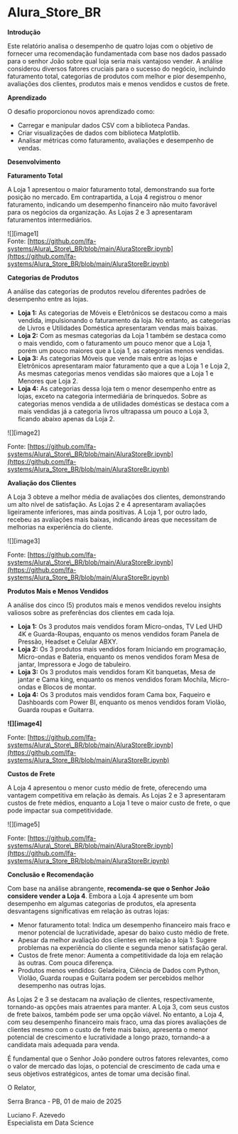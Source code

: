 # Alura_Store_BR

**Introdução**

Este relatório analisa o desempenho de quatro lojas com o objetivo de fornecer uma recomendação fundamentada com base nos dados passado para o  senhor João sobre qual loja seria mais vantajoso vender. A análise considerou diversos fatores cruciais para o sucesso do negócio, incluindo faturamento total, categorias de produtos com melhor e pior desempenho, avaliações dos clientes, produtos mais e menos vendidos e custos de frete.

**Aprendizado**

O desafio proporcionou novos aprendizado como:

* Carregar e manipular dados CSV com a biblioteca Pandas.  
* Criar visualizações de dados com biblioteca Matplotlib.  
* Analisar métricas como faturamento, avaliações e desempenho de vendas.

**Desenvolvimento**

**Faturamento Total**

A Loja 1 apresentou o maior faturamento total, demonstrando sua forte posição no mercado. Em contrapartida, a Loja 4 registrou o menor faturamento, indicando um desempenho financeiro não muito favorável para os negócios da organização. As Lojas 2 e 3 apresentaram faturamentos intermediários.

![][image1]  
Fonte: [https://github.com/lfa-systems/Alura\_Store\_BR/blob/main/AluraStoreBr.ipynb](https://github.com/lfa-systems/Alura_Store_BR/blob/main/AluraStoreBr.ipynb)

**Categorias de Produtos**

A análise das categorias de produtos revelou diferentes padrões de desempenho entre as lojas.

* **Loja 1:** As categorias de Móveis e Eletrônicos se destacou como a mais vendida, impulsionando o faturamento da loja. No entanto, as categorias de Livros e Utilidades Doméstica apresentaram vendas mais baixas.  
* **Loja 2:** Com as mesmas categorias da Loja 1 também se destaca como o mais vendido, com o faturamento um pouco menor que a Loja 1, porém um pouco maiores que a Loja 1, as categorias menos vendidas.  
* **Loja 3:** As categorias Móveis que vende mais entre as lojas e Eletrônicos apresentaram maior faturamento que a que a Loja 1 e Loja 2, As mesmas categorias menos vendidas são maiores que a Loja 1 e Menores que Loja 2\.  
* **Loja 4:** As categorias dessa loja tem o menor desempenho entre as lojas, exceto na categoria intermediária de brinquedos. Sobre as categorias menos vendida a de  utilidades domésticas se destaca com a mais vendidas já a categoria livros ultrapassa um pouco a Loja 3, ficando abaixo apenas da Loja 2\.

![][image2]

Fonte: [https://github.com/lfa-systems/Alura\_Store\_BR/blob/main/AluraStoreBr.ipynb](https://github.com/lfa-systems/Alura_Store_BR/blob/main/AluraStoreBr.ipynb)

**Avaliação dos Clientes**

A Loja 3 obteve a melhor média de avaliações dos clientes, demonstrando um alto nível de satisfação. As Lojas 2 e 4 apresentaram avaliações ligeiramente inferiores, mas ainda positivas. A Loja 1, por outro lado, recebeu as avaliações mais baixas, indicando áreas que necessitam de melhorias na experiência do cliente.

![][image3]

Fonte: [https://github.com/lfa-systems/Alura\_Store\_BR/blob/main/AluraStoreBr.ipynb](https://github.com/lfa-systems/Alura_Store_BR/blob/main/AluraStoreBr.ipynb)

**Produtos Mais e Menos Vendidos**

A análise dos cinco (5) produtos mais e menos vendidos revelou insights valiosos sobre as preferências dos clientes em cada loja.

* **Loja 1:** Os 3 produtos mais vendidos foram Micro-ondas, TV Led UHD 4K e Guarda-Roupas, enquanto os menos vendidos foram Panela de Pressão, Headset e Celular ABXY.  
* **Loja 2:** Os 3 produtos mais vendidos foram Iniciando em programação, Micro-ondas e Bateria, enquanto os menos vendidos foram Mesa de jantar, Impressora e Jogo de tabuleiro.  
* **Loja 3:** Os 3 produtos mais vendidos foram Kit banquetas, Mesa de jantar e Cama king, enquanto os menos vendidos foram Mochila, Micro-ondas e Blocos de montar.  
* **Loja 4:** Os 3 produtos mais vendidos foram Cama box, Faqueiro e Dashboards com Power BI, enquanto os menos vendidos foram Violão, Guarda roupas e Guitarra.

**![][image4]**

Fonte: [https://github.com/lfa-systems/Alura\_Store\_BR/blob/main/AluraStoreBr.ipynb](https://github.com/lfa-systems/Alura_Store_BR/blob/main/AluraStoreBr.ipynb)

**Custos de Frete**

A Loja 4 apresentou o menor custo médio de frete, oferecendo uma vantagem competitiva em relação às demais. As Lojas 2 e 3 apresentaram custos de frete médios, enquanto a Loja 1 teve o maior custo de frete, o que pode impactar sua competitividade.

![][image5]

Fonte: [https://github.com/lfa-systems/Alura\_Store\_BR/blob/main/AluraStoreBr.ipynb](https://github.com/lfa-systems/Alura_Store_BR/blob/main/AluraStoreBr.ipynb)

**Conclusão e Recomendação**

Com base na análise abrangente, **recomenda-se que o Senhor João considere vender a Loja 4**. Embora a Loja 4 apresente um bom desempenho em algumas categorias de produtos, ela apresenta desvantagens significativas em relação às outras lojas:

* Menor faturamento total: Indica um desempenho financeiro mais fraco e menor potencial de lucratividade, apesar do baixo custo médio de frete.  
* Apesar da melhor avaliação dos clientes em relação a loja 1: Sugere problemas na experiência do cliente e segunda menor satisfação geral.  
* Custos de frete menor: Aumenta a competitividade da loja em relação às outras. Com pouca diferença.  
* Produtos menos vendidos: Geladeira, Ciência de Dados com Python, Violão, Guarda roupas e Guitarra podem ser percebidos melhor desempenho nas outras lojas.

As Lojas 2 e 3 se destacam na avaliação de clientes, respectivamente, tornando-as opções mais atraentes para manter. A Loja 3, com seus custos de frete baixos, também pode ser uma opção viável. No entanto, a Loja 4, com seu desempenho financeiro mais fraco, uma das piores avaliações de clientes mesmo com o custo de frete mais baixo, apresenta o menor potencial de crescimento e lucratividade a longo prazo, tornando-a a candidata mais adequada para venda.

É fundamental que o Senhor João pondere outros fatores relevantes, como o valor de mercado das lojas, o potencial de crescimento de cada uma e seus objetivos estratégicos, antes de tomar uma decisão final.

O Relator,

Serra Branca \- PB, 01 de maio de 2025

Luciano F. Azevedo  
Especialista em Data Science
